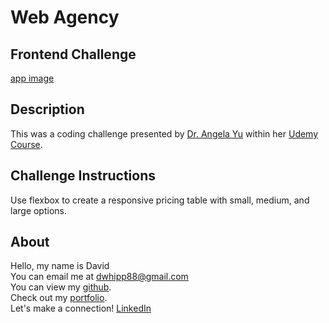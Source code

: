 # Web Agency

## Frontend Challenge

[app image]()

## Description

This was a coding challenge presented by [Dr. Angela Yu](https://www.udemy.com/user/4b4368a3-b5c8-4529-aa65-2056ec31f37e/) within her [Udemy Course](https://www.udemy.com/course/the-complete-web-development-bootcamp/).

## Challenge Instructions

Use flexbox to create a responsive pricing table with small, medium, and large options.

## About

Hello, my name is David  
You can email me at [dwhipp88@gmail.com](mailto:dwhipp88@gmail.com)  
You can view my [github](https://github.com/D-Whipp).  
Check out my [portfolio](https://splendid-ganache-f82581.netlify.app/).  
Let's make a connection! [LinkedIn](https://www.linkedin.com/in/david-w-079841213/)
